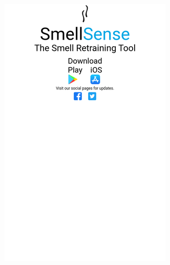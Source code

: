<div style="background: white;
        height: 800px;
        display: flex;
        flex-direction: column;
        align-items: center;
        font-family: Roboto;
        color: black;
        font-size: 24px;" style="padding: 50px;">
    <div style="display: flex;
        flex-direction: column;
        align-items: center;">
        <div><img style="width: 60px; height: 60px;" src="https://github.com/mattgoespro/public-resources/blob/master/images/SmellSense/Logo.png?raw=true"></img></div>
        <div style="font-size: 54px; line-height: 1;">Smell<span style="color: #00a6e4;">Sense</span></div>
        <div style="font-size: 28px;">The Smell Retraining Tool</div>
    </div>
    <div style="margin-top: 10px; display: flex; flex-direction: column;">
        <div>Download</div>
        <div style="display: flex; justify-content: space-between;">
            <div style="display: flex; flex-direction: column;">
                <div>Play</div>
                <a href="https://play.google.com/store/apps/details?id=za.co.smellsense&hl=en_US&gl=US" style="vertical-align: middle;">
                    <img style="width: 30px;
        height: 30px;" src="https://github.com/mattgoespro/public-resources/blob/master/images/logos/google-play.png?raw=true">
                </a>
            </div>
            <div style="display: flex; flex-direction: column;">
                <div>iOS</div>
                <a href="https://twitter.com/smellsense" style="vertical-align: middle;">
                    <img style="width: 30px;
        height: 30px;" src="https://github.com/mattgoespro/public-resources/blob/master/images/logos/ios-app-store.png?raw=true">
                </a>
            </div>
        </div>
    </div>
    <div style="font-size: 12px; text-align: center;">Visit our social pages for updates.</div>
    <div style="display: flex;
        width: 90px;
        justify-content: space-around;
        margin-top: 5px;">
        <a href="https://facebook.com/pages/category/Product-Service/SmellSense-345235540113222/">
            <img style="width: 25px;
            height: 25px;" src="https://github.com/mattgoespro/public-resources/blob/master/images/logos/facebook.png?raw=true">
        </a>
        <a href="https://twitter.com/smellsense">
            <img style="width: 25px;
        height: 25px;" src="https://github.com/mattgoespro/public-resources/blob/master/images/logos/twitter.png?raw=true">
        </a>
    </div>
</div>
